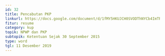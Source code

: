 ```yaml
---
id: 32
title: Pencabutan PKP
linkurl: https://docs.google.com/document/d/1fMY5HKUJCH0SVODThNYCb4ImTRUv-4iGoTZQG_mnmqQ/edit?usp=drivesdk
fitur: resume
category: kup
topik: NPWP dan PKP
subtopik: Ketentuan Sejak 30 September 2015
type: word
tgl: 11 Desember 2019
---
```

